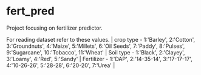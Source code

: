 # fert_pred
Project focusing on fertilizer predictor. 

For reading dataset refer to these values. |
crop type - 1:'Barley', 2:'Cotton', 3:'Groundnuts', 4:'Maize', 5:'Millets', 6:'Oil Seeds', 7:'Paddy', 8:'Pulses', 9:'Sugarcane', 10:'Tobacco', 11:'Wheat' |
Soil type - 1:'Black', 2:'Clayey', 3:'Loamy', 4:'Red', 5:'Sandy' |
Fertilizer - 1:'DAP', 2:'14-35-14', 3:'17-17-17', 4:'10-26-26', 5:'28-28', 6:'20-20', 7:'Urea' |
